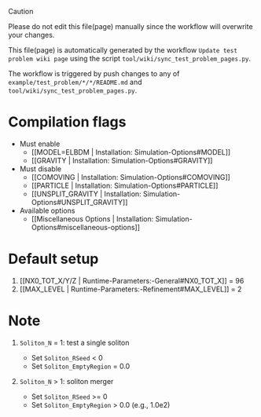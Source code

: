 > [!CAUTION]
> Please do not edit this file(page) manually since the workflow will overwrite your changes.
>
> This file(page) is automatically generated by the workflow `Update test problem wiki page` using the script `tool/wiki/sync_test_problem_pages.py`.
>
> The workflow is triggered by push changes to any of `example/test_problem/*/*/README.md` and `tool/wiki/sync_test_problem_pages.py`.


# Compilation flags
- Must enable
   - [[MODEL=ELBDM | Installation: Simulation-Options#MODEL]]
   - [[GRAVITY | Installation: Simulation-Options#GRAVITY]]
- Must disable
   - [[COMOVING | Installation: Simulation-Options#COMOVING]]
   - [[PARTICLE | Installation: Simulation-Options#PARTICLE]]
   - [[UNSPLIT_GRAVITY | Installation: Simulation-Options#UNSPLIT_GRAVITY]]
- Available options
   - [[Miscellaneous Options | Installation: Simulation-Options#miscellaneous-options]]


# Default setup
1. [[NX0_TOT_X/Y/Z | Runtime-Parameters:-General#NX0_TOT_X]] = 96
2. [[MAX_LEVEL | Runtime-Parameters:-Refinement#MAX_LEVEL]] = 2


# Note
1. `Soliton_N` = 1: test a single soliton
   * Set `Soliton_RSeed` < 0
   * Set `Soliton_EmptyRegion` = 0.0

2. `Soliton_N` > 1: soliton merger
   * Set `Soliton_RSeed` >= 0
   * Set `Soliton_EmptyRegion` > 0.0 (e.g., 1.0e2)
